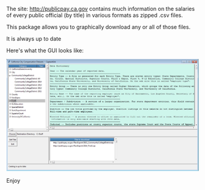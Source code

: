 The site: http://publicpay.ca.gov contains much information on the salaries of every public
official (by title) in various formats as zipped .csv files.

This package allows you to graphically download any or all of those files.

It is always up to date

Here's what the GUI looks like:

![alt tag](screenshot.png)

Enjoy
